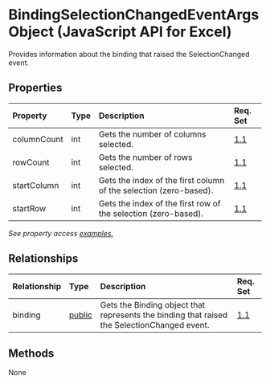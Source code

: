 # BindingSelectionChangedEventArgs Object (JavaScript API for Excel)

Provides information about the binding that raised the SelectionChanged event.

## Properties

| Property	   | Type	|Description| Req. Set|
|:---------------|:--------|:----------|:----|
|columnCount|int|Gets the number of columns selected.|[1.1](../requirement-sets/excel-api-requirement-sets.md)|
|rowCount|int|Gets the number of rows selected.|[1.1](../requirement-sets/excel-api-requirement-sets.md)|
|startColumn|int|Gets the index of the first column of the selection (zero-based).|[1.1](../requirement-sets/excel-api-requirement-sets.md)|
|startRow|int|Gets the index of the first row of the selection (zero-based).|[1.1](../requirement-sets/excel-api-requirement-sets.md)|

_See property access [examples.](#property-access-examples)_

## Relationships
| Relationship | Type	|Description| Req. Set|
|:---------------|:--------|:----------|:----|
|binding|[public](public.md)|Gets the Binding object that represents the binding that raised the SelectionChanged event.|[1.1](../requirement-sets/excel-api-requirement-sets.md)|

## Methods
None

